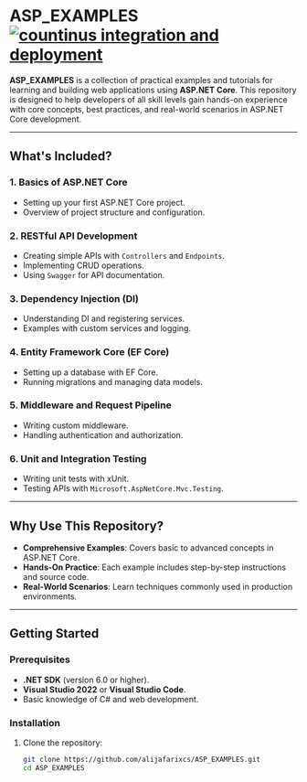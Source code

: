 # **ASP_EXAMPLES**  [![countinus integration and deployment](https://github.com/alijafarixcs/ASP_EXAMPLES/actions/workflows/ci-cd.yaml/badge.svg)](https://github.com/alijafarixcs/ASP_EXAMPLES/actions/workflows/ci-cd.yaml)

**ASP_EXAMPLES** is a collection of practical examples and tutorials for learning and building web applications using **ASP.NET Core**. This repository is designed to help developers of all skill levels gain hands-on experience with core concepts, best practices, and real-world scenarios in ASP.NET Core development.  

---

## **What's Included?**  

### **1. Basics of ASP.NET Core**  
- Setting up your first ASP.NET Core project.  
- Overview of project structure and configuration.  

### **2. RESTful API Development**  
- Creating simple APIs with `Controllers` and `Endpoints`.  
- Implementing CRUD operations.  
- Using `Swagger` for API documentation.  

### **3. Dependency Injection (DI)**  
- Understanding DI and registering services.  
- Examples with custom services and logging.  

### **4. Entity Framework Core (EF Core)**  
- Setting up a database with EF Core.  
- Running migrations and managing data models.  

### **5. Middleware and Request Pipeline**  
- Writing custom middleware.  
- Handling authentication and authorization.  

### **6. Unit and Integration Testing**  
- Writing unit tests with xUnit.  
- Testing APIs with `Microsoft.AspNetCore.Mvc.Testing`.  

---

## **Why Use This Repository?**  

- **Comprehensive Examples**: Covers basic to advanced concepts in ASP.NET Core.  
- **Hands-On Practice**: Each example includes step-by-step instructions and source code.  
- **Real-World Scenarios**: Learn techniques commonly used in production environments.  

---

## **Getting Started**  

### **Prerequisites**  
- **.NET SDK** (version 6.0 or higher).  
- **Visual Studio 2022** or **Visual Studio Code**.  
- Basic knowledge of C# and web development.  

### **Installation**  
1. Clone the repository:  
   ```bash
   git clone https://github.com/alijafarixcs/ASP_EXAMPLES.git
   cd ASP_EXAMPLES
